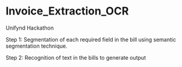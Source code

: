 # Invoice_Extraction_OCR
Unifynd Hackathon 


Step 1: Segmentation of each required field in the bill using semantic segmentation technique.

Step 2:  Recognition of text in the bills to generate output
